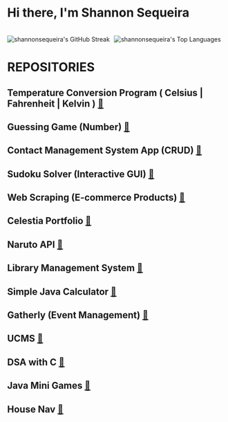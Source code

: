 <h1 align="left">Hi there, I'm Shannon Sequeira</h1>
<!--<h3 align="left">Self Learner | Tech Enthusiast</h3> -->
<!--
<p align="left"> <img src="https://komarev.com/ghpvc/?username=shannonsequeira&label=Profile%20views&color=0e75b6&style=flat" alt="shannonsequeira" /> </p>
--><!--
<p align="left"> <a href="https://github.com/ryo-ma/github-profile-trophy"><img src="https://github-profile-trophy.vercel.app/?username=shannonsequeira&theme=darkhub&no-frame=true&margin-w=15&margin-h=15" alt="shannonsequeira" /></a> </p>
-->
<!--
<h3 align="left">Connect with me:</h3>
<p align="left">
</p>
-->
<!--
<h3 align="left">Languages and Tools:</h3>
<p align="left"> <a href="https://developer.android.com" target="_blank" rel="noreferrer"> <img src="https://raw.githubusercontent.com/devicons/devicon/master/icons/android/android-original-wordmark.svg" alt="android" width="40" height="40"/> </a> <a href="https://www.gnu.org/software/bash/" target="_blank" rel="noreferrer"> <img src="https://www.vectorlogo.zone/logos/gnu_bash/gnu_bash-icon.svg" alt="bash" width="40" height="40"/> </a> <a href="https://getbootstrap.com" target="_blank" rel="noreferrer"> <img src="https://raw.githubusercontent.com/devicons/devicon/master/icons/bootstrap/bootstrap-plain-wordmark.svg" alt="bootstrap" width="40" height="40"/> </a> <a href="https://www.cprogramming.com/" target="_blank" rel="noreferrer"> <img src="https://raw.githubusercontent.com/devicons/devicon/master/icons/c/c-original.svg" alt="c" width="40" height="40"/> </a> <a href="https://www.w3schools.com/css/" target="_blank" rel="noreferrer"> <img src="https://raw.githubusercontent.com/devicons/devicon/master/icons/css3/css3-original-wordmark.svg" alt="css3" width="40" height="40"/> </a> <a href="https://www.docker.com/" target="_blank" rel="noreferrer"> <img src="https://raw.githubusercontent.com/devicons/devicon/master/icons/docker/docker-original-wordmark.svg" alt="docker" width="40" height="40"/> </a> <a href="https://www.w3.org/html/" target="_blank" rel="noreferrer"> <img src="https://raw.githubusercontent.com/devicons/devicon/master/icons/html5/html5-original-wordmark.svg" alt="html5" width="40" height="40"/> </a> <a href="https://www.java.com" target="_blank" rel="noreferrer"> <img src="https://raw.githubusercontent.com/devicons/devicon/master/icons/java/java-original.svg" alt="java" width="40" height="40"/> </a> <a href="https://developer.mozilla.org/en-US/docs/Web/JavaScript" target="_blank" rel="noreferrer"> <img src="https://raw.githubusercontent.com/devicons/devicon/master/icons/javascript/javascript-original.svg" alt="javascript" width="40" height="40"/> </a> <a href="https://www.jenkins.io" target="_blank" rel="noreferrer"> <img src="https://www.vectorlogo.zone/logos/jenkins/jenkins-icon.svg" alt="jenkins" width="40" height="40"/> </a> <a href="https://www.mongodb.com/" target="_blank" rel="noreferrer"> <img src="https://raw.githubusercontent.com/devicons/devicon/master/icons/mongodb/mongodb-original-wordmark.svg" alt="mongodb" width="40" height="40"/> </a> <a href="https://www.mysql.com/" target="_blank" rel="noreferrer"> <img src="https://raw.githubusercontent.com/devicons/devicon/master/icons/mysql/mysql-original-wordmark.svg" alt="mysql" width="40" height="40"/> </a> <a href="https://nodejs.org" target="_blank" rel="noreferrer"> <img src="https://raw.githubusercontent.com/devicons/devicon/master/icons/nodejs/nodejs-original-wordmark.svg" alt="nodejs" width="40" height="40"/> </a> <a href="https://pandas.pydata.org/" target="_blank" rel="noreferrer"> <img src="https://raw.githubusercontent.com/devicons/devicon/2ae2a900d2f041da66e950e4d48052658d850630/icons/pandas/pandas-original.svg" alt="pandas" width="40" height="40"/> </a> <a href="https://www.php.net" target="_blank" rel="noreferrer"> <img src="https://raw.githubusercontent.com/devicons/devicon/master/icons/php/php-original.svg" alt="php" width="40" height="40"/> </a> <a href="https://postman.com" target="_blank" rel="noreferrer"> <img src="https://www.vectorlogo.zone/logos/getpostman/getpostman-icon.svg" alt="postman" width="40" height="40"/> </a> <a href="https://www.python.org" target="_blank" rel="noreferrer"> <img src="https://raw.githubusercontent.com/devicons/devicon/master/icons/python/python-original.svg" alt="python" width="40" height="40"/> </a> <a href="https://reactjs.org/" target="_blank" rel="noreferrer"> <img src="https://raw.githubusercontent.com/devicons/devicon/master/icons/react/react-original-wordmark.svg" alt="react" width="40" height="40"/> </a> <a href="https://scikit-learn.org/" target="_blank" rel="noreferrer"> <img src="https://upload.wikimedia.org/wikipedia/commons/0/05/Scikit_learn_logo_small.svg" alt="scikit_learn" width="40" height="40"/> </a> <a href="https://seaborn.pydata.org/" target="_blank" rel="noreferrer"> <img src="https://seaborn.pydata.org/_images/logo-mark-lightbg.svg" alt="seaborn" width="40" height="40"/> </a> <a href="https://www.selenium.dev" target="_blank" rel="noreferrer"> <img src="https://raw.githubusercontent.com/detain/svg-logos/780f25886640cef088af994181646db2f6b1a3f8/svg/selenium-logo.svg" alt="selenium" width="40" height="40"/> </a> <a href="https://www.tensorflow.org" target="_blank" rel="noreferrer"> <img src="https://www.vectorlogo.zone/logos/tensorflow/tensorflow-icon.svg" alt="tensorflow" width="40" height="40"/> </a> </p>
--><!--
<p align="center">
  <img src="https://github-readme-stats.vercel.app/api?username=shannonsequeira&show_icons=true&theme=dark&title_color=40E0D0&icon_color=40E0D0&text_color=ffffff&bg_color=000000" alt="shannonsequeira's GitHub Stats"/>
</p>
-->
<!--<p align="center"></p>-->

<!--<p align="center">-->&nbsp &nbsp
  <div style="display: flex; align-items: center;">
  <img src="https://github-readme-streak-stats.herokuapp.com/?user=shannonsequeira&theme=black-ice&ring=40E0D0&fire=40E0D0&currStreakNum=40E0D0&sideNums=40E0D0&sideLabels=ffffff&dates=ffffff&background=000000" alt="shannonsequeira's GitHub Streak" style="margin-right: 10px;"/>
  <img src="https://github-readme-stats.vercel.app/api/top-langs/?username=shannonsequeira&layout=compact&theme=dark&title_color=40E0D0&icon_color=40E0D0&text_color=ffffff&bg_color=000000" alt="shannonsequeira's Top Languages"/>
</div>
<!--</p>-->
<!DOCTYPE html>
<html lang="en">
<head>
<meta charset="UTF-8">
<h1>REPOSITORIES</h1>
</head>
<body>
  <div class="card-container">
    <div class="card">
      <h2>Temperature Conversion Program ( Celsius | Fahrenheit | Kelvin ) <a href="https://github.com/shannonsequeira/PRODIGY_SD_01.git" target="_blank">🔗</a></h2>
    </div>
    <div class="card">
      <h2>Guessing Game (Number) <a href="https://github.com/shannonsequeira/PRODIGY_SD_02.git" target="_blank">🔗</a></h2>
    </div>
    <div class="card">
      <h2>Contact Management System App (CRUD) <a href="https://github.com/shannonsequeira/PRODIGY_SD_03.git" target="_blank">🔗</a></h2>
    </div>
    <div class="card">
      <h2>Sudoku Solver (Interactive GUI) <a href="https://github.com/shannonsequeira/PRODIGY_SD_04" target="_blank">🔗</a></h2>
    </div>
    <div class="card">
      <h2>Web Scraping (E-commerce Products) <a href="https://github.com/shannonsequeira/PRODIGY_SD_05" target="_blank">🔗</a></h2>
    </div>
    <div class="card">
      <h2>Celestia Portfolio <a href="https://github.com/shannonsequeira/celestial-portfolio" target="_blank">🔗</a></h2>
    </div>
    <div class="card">
      <h2>Naruto API <a href="https://github.com/shannonsequeira/naruto_api_assgnt" target="_blank">🔗</a></h2>
    </div>
    <div class="card">
      <h2>Library Management System <a href="https://github.com/shannonsequeira/Library-Management-System" target="_blank">🔗</a></h2>
    </div>
    <div class="card">
      <h2>Simple Java Calculator <a href="https://github.com/shannonsequeira/Simple-Calculator" target="_blank">🔗</a></h2>
    </div>
    <div class="card">
      <h2>Gatherly (Event Management) <a href="https://github.com/shannonsequeira/event-management-system" target="_blank">🔗</a></h2>
    </div>
    <div class="card">
      <h2>UCMS <a href="https://github.com/2340-shannon/dbmsprojectworkspace" target="_blank">🔗</a></h2>
    </div>
    <div class="card">
      <h2>DSA with C <a href="https://github.com/2340-shannon/dsaworkspace" target="_blank">🔗</a></h2>
    </div>
    <div class="card">
      <h2>Java Mini Games <a href="https://github.com/allieah/JavaMiniGames" target="_blank">🔗</a></h2>
    </div>
    <div class="card">
      <h2>House Nav <a href="https://github.com/2340-shannon/house-nav-oop" target="_blank">🔗</a></h2>
    </div>
  </div>
</body>
</html>


